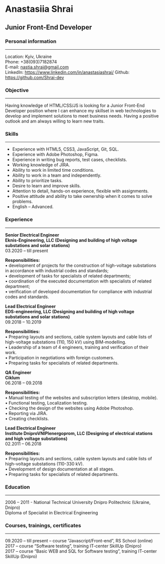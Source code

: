 # Anastasiia Shrai #
## Junior Front-End Developer ##

### Personal information ###
--------  
Location:	Kyiv, Ukraine  
Phone:	+38(093)7182874  
E-mail:	nastia.shrai@gmail.com  
LinkedIn:	https://www.linkedin.com/in/anastasiashrai/ 
Github: https://github.com/Shrai-dev  

### Objective ###  
--------  
Having knowledge of HTML/CSS/JS is looking for a Junior Front-End Developer position where I can enhance my skillset in web technologies to develop and implement solutions to meet business needs. Having a positive outlook and am always willing to learn new traits. 

### Skills ###  
--------  
-	Experience with HTML5, CSS3, JavaScript, Git, SQL.
-	Experience with Adobe Photoshop, Figma.  
-	Experience in writing bug reports, test cases, checklists.
-	Working knowledge of JIRA.
-	Ability to work in limited time conditions.
-	Ability to work in a team and independently.
-	Ability to prioritize tasks.  
- Desire to learn and improve skills.  
- Attention to detail, hands-on experience, flexible with assignments.  
- Positive attitude and ability to take ownership when it comes to solve problems.
-	English – Advanced.

### Experience ###  
--------  
**Senior Electrical Engineer**  
**Eknis-Engineering, LLC (Designing and building of high voltage substations and solar stations)**  
03.2020 – till present

**Responsibilities:**  
•	development of projects for the construction of high-voltage substations in accordance with industrial codes and standards;  
•	development of tasks for specialists of related departments;  
•	coordination of the executed documentation with specialists of related department;  
•	verification of developed documentation for compliance with industrial codes and standards.  

**Lead Electrical Engineer**  
**EDS-engineering, LLC (Designing and building of high voltage substations and solar stations)**  
09.2018 – 10.2019

**Responsibilities:**  
•	Preparing layouts and sections, cable system layouts and cable lists of high-voltage substations (110, 150 kV) using BIM-modelling.  
•	Leadership of a team of 4 engineers, training and verification of their work.  
•	Participation in negotiations with foreign customers.  
•	Preparing tasks for specialists of related departments.  

**QA Engineer**  
**Ciklum**  
06.2018 – 09.2018

**Responsibilities:**  
•	Manual testing of the websites and subscription letters (desktop, mobile).  
•	Functional testing, Localization testing.  
•	Checking the design of the websites using Adobe Photoshop.  
•	Reporting via JIRA.  
•	Creating checklists.  

**Lead Electrical Engineer**  
**Institute DniproVNIPIenergoprom, LLC (Designing of electrical stations and high voltage substations)**  
02.2011 – 06.2018
 
**Responsibilities:**  
•	Preparing layouts and sections, cable system layouts and cable lists of high-voltage substations (110-330 kV).  
•	Development of design documentation at all stages.  
•	Preparing tasks for specialists of related departments.  

### Education ###  
--------  
2006 – 2011 - National Technical University Dnipro Politechnic (Ukraine, Dnipro)  
Diploma of Specialist in Electrical Engineering  

### Courses, trainings, certificates ###  
--------  
09.2020 – till present – course “Javascript/Front-end”, RS School (online)  
2017 – course “Software testing”, training IT-center SkillUp (Dnipro)  
2017 – course “Basic WEB and SQL for Software testing”, training IT-center SkillUp (Dnipro)
